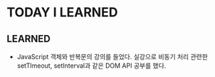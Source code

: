 # TODAY I LEARNED

## LEARNED

- JavaScript
  객체와 반복문의 강의를 들었다. 실강으로 비동기 처리 관련한 setTImeout, setInterval과 같은 DOM API 공부를 했다.

